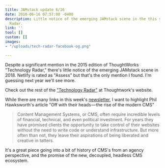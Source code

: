 ```yaml
---
title: JAMstack update 6/16
date: 2018-06-16 07:57:00 -0400
description: Little notice of the emerging JAMstack scene in the this year's Technology
  Radar.
link: ''
tool: []
custom: []
images:
- "/uploads/tech-radar-facebook-og.png"

---
```

Despite a significant mention in the 2015 edition of ThoughtWorks "Technology Radar," there's little notice of the emerging JAMstack scene in 2018. Netlify is rated as "Assess" but that's the only mention I found. I'm guessing next year we'll see more.

Check out the rest of the ["Technology Radar"](https://www.thoughtworks.com/radar) at Thoughtwork's website.

While there are many links in this week's [newsletter](https://www.getrevue.co/profile/thenewdynamic/issues/build-better-faster-websites-the-new-dynamic-6-16-119263), I want to highlight Phil Hawksworth's article "Off with their heads — the rise of the modern CMS"

> Content Management Systems, or CMS, often require incredible levels of financial, technical, and even political investment. For years they have promised clients the opportunity to take control of their websites without the need to write code or understand infrastructure. But more often than not, they leave their aspirations of being liberated and creative in tatters.

It's a great piece going into a bit of history of CMS's from an agency perspective, and the promise of the new, decoupled, headless CMS ecosystem.